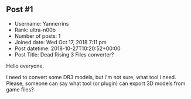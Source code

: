 ## Post #1
- Username: Yannerrins
- Rank: ultra-n00b
- Number of posts: 1
- Joined date: Wed Oct 17, 2018 7:11 pm
- Post datetime: 2018-10-27T10:20:52+00:00
- Post Title: Dead Rising 3 Files converter?

Hello everyone. 

I need to convert some DR3 models, but i'm not sure, what tool i need.
Please, someone can say what tool (or plugin) can export 3D models from game files?

